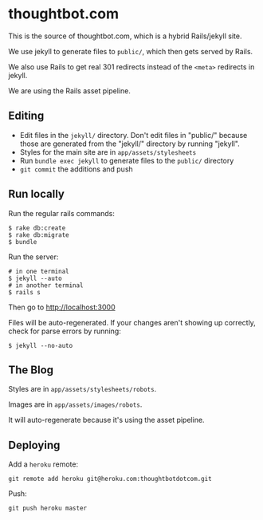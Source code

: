 thoughtbot.com
==============

This is the source of thoughtbot.com, which is a hybrid Rails/jekyll site.

We use jekyll to generate files to `public/`, which then gets served by Rails.

We also use Rails to get real 301 redirects instead of the `<meta>` redirects in
jekyll.

We are using the Rails asset pipeline.

Editing
-------

* Edit files in the `jekyll/` directory. Don't edit files in "public/" because
  those are generated from the "jekyll/" directory by running "jekyll".
* Styles for the main site are in `app/assets/stylesheets`
* Run `bundle exec jekyll` to generate files to the `public/` directory
* `git commit` the additions and push

Run locally
-----------

Run the regular rails commands:

    $ rake db:create
    $ rake db:migrate
    $ bundle

Run the server:

    # in one terminal
    $ jekyll --auto
    # in another terminal
    $ rails s

Then go to [http://localhost:3000](http://localhost:3000)

Files will be auto-regenerated.  If your changes aren't showing up correctly,
check for parse errors by running:

    $ jekyll --no-auto

The Blog
--------

Styles are in `app/assets/stylesheets/robots`.

Images are in `app/assets/images/robots`.

It will auto-regenerate because it's using the asset pipeline.

Deploying
---------

Add a `heroku` remote:

    git remote add heroku git@heroku.com:thoughtbotdotcom.git

Push:

    git push heroku master
